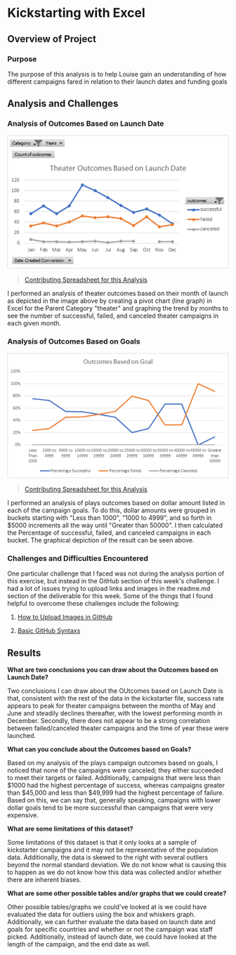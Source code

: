 # Kickstarting with Excel

## Overview of Project

### Purpose
The purpose of this analysis is to help Louise gain an understanding of how different campaigns fared in relation to their launch dates and funding goals
## Analysis and Challenges

### Analysis of Outcomes Based on Launch Date
![Outcomes Based on Launch Date](Resources/Theater_Outcomes_vs_Launch.png) 
>[Contributing Spreadsheet for this Analysis](Kickstarter_Challenge.xlsx.xlsx)

I performed an analysis of theater outcomes based on their month of launch as depicted in the image above by creating a pivot chart (line graph) in Excel for the Parent Category "theater" and graphing the trend by months to see the number of successful, failed, and canceled theater campaigns in each given month. 

### Analysis of Outcomes Based on Goals
![Outcomes vs Goals](Resources/Outcomes_vs_Goals.png)
>[Contributing Spreadsheet for this Analysis](Kickstarter_Challenge.xlsx.xlsx)

I performed an analysis of plays outcomes based on dollar amount listed in each of the campaign goals. To do this, dollar amounts were grouped in buckets starting with "Less than 1000", "1000 to 4999", and so forth in $5000 increments all the way until "Greater than 50000". I then calculated the Percentage of successful, failed, and canceled campaigns in each bucket. The graphical depiction of the result can be seen above. 

### Challenges and Difficulties Encountered
One particular challenge that I faced was not during the analysis portion of this exercise, but instead in the GitHub section of this week's challenge. I had a lot of issues trying to upload links and images in the readme.md section of the deliverable for this week. Some of the things that I found helpful to overcome these challenges include the following: 

1. [How to Upload Images in GitHub](https://www.youtube.com/watch?v=hHbWF1Bvgf4)

2. [Basic GitHub Syntaxs](https://docs.github.com/en/github/writing-on-github/basic-writing-and-formatting-syntax#links)

## Results

**What are two conclusions you can draw about the Outcomes based on Launch Date?**

Two conclusions I can draw about the OUtcomes based on Launch Date is that, consistent with the rest of the data in the kickstarter file, success rate appears to peak for theater campaigns between the months of May and June and steadily declines thereafter, with the lowest performing month in December. Secondly, there does not appear to be a strong correlation between failed/canceled theater campaigns and the time of year these were launched. 

**What can you conclude about the Outcomes based on Goals?**

Based on my analysis of the plays campaign outcomes based on goals, I noticed that none of the campaigns were canceled; they either succeeded to meet their targets or failed. Additionally, campaigns that were less than $1000 had the highest percentage of success, whereas campaigns greater than $45,000 and less than $49,999 had the highest percentage of failure. Based on this, we can say that, generally speaking, campaigns with lower dollar goals tend to be more successful than campaigns that were very expensive. 

**What are some limitations of this dataset?**

Some limitations of this dataset is that it only looks at a sample of kickstarter campaigns and it may not be representative of the population data. Additionally, the data is skewed to the right with several outliers beyond the normal standard deviation. We do not know what is causing this to happen as we do not know how this data was collected and/or whether there are inherent biases. 

**What are some other possible tables and/or graphs that we could create?**

Other possible tables/graphs we could've looked at is we could have evaluated the data for outliers using the box and whiskers graph. Additionally, we can further evaluate the data based on launch date and goals for specific countries and whether or not the campaign was staff picked. Additionally, instead of launch date, we could have looked at the length of the campaign, and the end date as well. 
